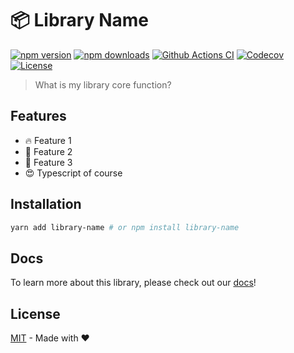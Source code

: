 # 📦 Library Name

[![npm version][npm-version-src]][npm-version-href]
[![npm downloads][npm-downloads-src]][npm-downloads-href]
[![Github Actions CI][github-actions-ci-src]][github-actions-ci-href]
[![Codecov][codecov-src]][codecov-href]
[![License][license-src]][license-href]

> What is my library core function?

## Features

- 🔥 Feature 1
- 🎉 Feature 2
- 🚀 Feature 3
- 😍 Typescript of course

## Installation

```bash
yarn add library-name # or npm install library-name
```

## Docs

To learn more about this library, please check out our [docs](https://library-url.com)!

## License

[MIT](./LICENSE) - Made with ❤️

<!-- Badges -->

[npm-version-src]: https://img.shields.io/npm/v/@package/name/latest.svg
[npm-version-href]: https://npmjs.com/package/@package/name
[npm-downloads-src]: https://img.shields.io/npm/dm/@package/name.svg
[npm-downloads-href]: https://npmjs.com/package/@package/name
[github-actions-ci-src]: https://github.com/username/repo/actions/workflows/ci.yml/badge.svg
[github-actions-ci-href]: https://github.com/username/repo/actions?query=workflow%3Aci
[codecov-src]: https://img.shields.io/codecov/c/github/username/repo.svg
[codecov-href]: https://codecov.io/gh/username/repo
[license-src]: https://img.shields.io/npm/l/@package/name.svg
[license-href]: https://npmjs.com/package/@package/name
